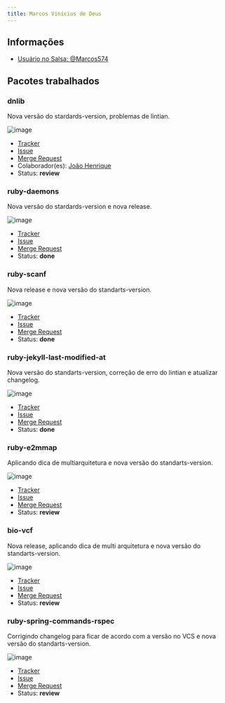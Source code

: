 ```yaml
---
title: Marcos Vinícius de Deus
---
```


## Informações

- [Usuário no Salsa: @Marcos574](https://salsa.debian.org/Marcos574)

## Pacotes trabalhados

### dnlib

Nova versão do stardards-version, problemas de lintian.

![image](/Debian_Pacotes/assets/dnlib.png)

- [Tracker](https://tracker.debian.org/pkg/dnlib)
- [Issue](https://salsa.debian.org/debian-brasilia-team/docs/-/issues/63)
- [Merge Request](https://salsa.debian.org/pkg-security-team/dnlib/-/merge_requests/1)
- Colaborador(es): [João Henrique](https://salsa.debian.org/joao-henrique10)
- Status: **review**

### ruby-daemons

Nova versão do stardards-version e nova release.

![image](/Debian_Pacotes/assets/ruby-daemons.png)

- [Tracker](https://tracker.debian.org/pkg/ruby-daemons)
- [Issue](https://salsa.debian.org/debian-brasilia-team/docs/-/issues/101)
- [Merge Request](https://salsa.debian.org/ruby-team/ruby-daemons/-/merge_requests/1)
- Status: **done**

### ruby-scanf

Nova release e nova versão do standarts-version.

![image](/Debian_Pacotes/assets/ruby-scanf.png)

- [Tracker](https://tracker.debian.org/pkg/ruby-scanf)
- [Issue](https://salsa.debian.org/debian-brasilia-team/docs/-/issues/107)
- [Merge Request](https://salsa.debian.org/ruby-team/ruby-scanf/-/merge_requests/1)
- Status: **done**

### ruby-jekyll-last-modified-at

Nova versão do standarts-version, correção de erro do lintian e atualizar changelog.

![image](/Debian_Pacotes/assets/ruby-jekyll-last-modified-at.png)

- [Tracker](https://tracker.debian.org/pkg/ruby-jekyll-last-modified-at)
- [Issue](https://salsa.debian.org/debian-brasilia-team/docs/-/issues/113)
- [Merge Request](https://salsa.debian.org/ruby-team/ruby-jekyll-last-modified-at/-/merge_requests/1)
- Status: **done**

### ruby-e2mmap

Aplicando dica de multiarquitetura e nova versão do standarts-version.

![image](/Debian_Pacotes/assets/ruby-e2mmap.png)

- [Tracker](https://tracker.debian.org/pkg/ruby-e2mmap)
- [Issue](https://salsa.debian.org/debian-brasilia-team/docs/-/issues/130)
- [Merge Request](https://salsa.debian.org/ruby-team/ruby-e2mmap/-/merge_requests/2)
- Status: **review**

### bio-vcf

Nova release, aplicando dica de multi arquitetura e nova versão do standarts-version.

![image](/Debian_Pacotes/assets/bio-vcf.png)

- [Tracker](https://tracker.debian.org/pkg/bio-vcf)
- [Issue](https://salsa.debian.org/debian-brasilia-team/docs/-/issues/139)
- [Merge Request](https://salsa.debian.org/med-team/bio-vcf/-/merge_requests/1)
- Status: **review**

### ruby-spring-commands-rspec

Corrigindo changelog para ficar de acordo com a versão no VCS e nova versão do standarts-version.

![image](/Debian_Pacotes/assets/ruby-spring-commands-rspec.png)

- [Tracker](https://tracker.debian.org/pkg/ruby-spring-commands-rspec)
- [Issue](https://salsa.debian.org/debian-brasilia-team/docs/-/issues/140)
- [Merge Request](https://salsa.debian.org/ruby-team/ruby-spring-commands-rspec/-/merge_requests/1)
- Status: **review**